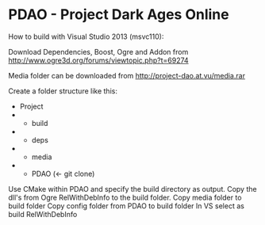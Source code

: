 PDAO - Project Dark Ages Online
====
How to build with Visual Studio 2013 (msvc110):

Download Dependencies, Boost, Ogre and Addon from
http://www.ogre3d.org/forums/viewtopic.php?t=69274

Media folder can be downloaded from
http://project-dao.at.vu/media.rar

Create a folder structure like this:
- Project
- - build
- - deps
- - media
- - PDAO (<- git clone)

Use CMake within PDAO and specify the build directory as output.
Copy the dll's from Ogre RelWithDebInfo to the build folder.
Copy media folder to build folder
Copy config folder from PDAO to build folder
In VS select as build RelWithDebInfo

